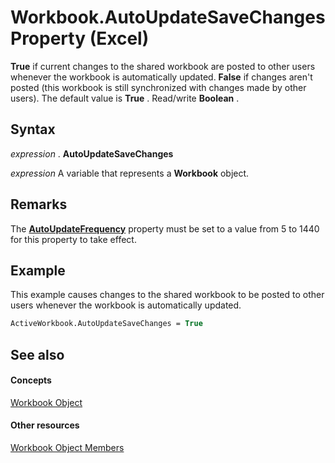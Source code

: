 
# Workbook.AutoUpdateSaveChanges Property (Excel)

 **True** if current changes to the shared workbook are posted to other users whenever the workbook is automatically updated. **False** if changes aren't posted (this workbook is still synchronized with changes made by other users). The default value is **True** . Read/write **Boolean** .


## Syntax

 _expression_ . **AutoUpdateSaveChanges**

 _expression_ A variable that represents a **Workbook** object.


## Remarks

The  **[AutoUpdateFrequency](dfded5c8-94d6-8a0f-24c1-248bd502850b.md)** property must be set to a value from 5 to 1440 for this property to take effect.


## Example

This example causes changes to the shared workbook to be posted to other users whenever the workbook is automatically updated.


```vb
ActiveWorkbook.AutoUpdateSaveChanges = True
```


## See also


#### Concepts


[Workbook Object](8c00aa60-c974-eed3-0812-3c9625eb0d4c.md)
#### Other resources


[Workbook Object Members](dce102a3-25de-3ff4-2ce5-bc56e08baca7.md)
